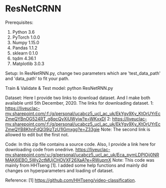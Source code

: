 # ResNetCRNN

Prerequisites:
1. Python 3.6
2. PyTorch 1.0.0
3. Numpy 1.15.0
4. Pandas 1.1.2
5. sklearn 0.1.0
6. tqdm 4.36.1
7. Matplotlib 3.0.3

Setup:
In ResNetRNN.py, change two parameters which are 'test_data_path' and 'data_path' to fit your path.

Train & Validate & Test model:
python ResNetRNN.py

Dataset:
Here I provide two links to download dataset. And I make both available until 5th December, 2020.
The links for downloading dataset. 
1:  https://liveuclac-my.sharepoint.com/:f:/g/personal/ucabcz5_ucl_ac_uk/EkYgv9Xy_KtOrUYrEcZmeQYBnOG524RT_g8qcQyXiUWyjw?e=WKxxDl
2:  https://liveuclac-my.sharepoint.com/:f:/g/personal/ucabcz5_ucl_ac_uk/EkYgv9Xy_KtOrUYrEcZmeQYB8KhnFdQl39izTzU1lGmxgg?e=Z33gie
Note: The second link is allowed to edit but the first not.

Code:
In this zip file contains a source code. Also, I provide a link here for downloading code from onedrive. 
https://liveuclac-my.sharepoint.com/:u:/g/personal/ucabcz5_ucl_ac_uk/Eca_pymLDPlOij0NRMAK6IEBO_5Wy2ctMUjCHOVXF26XaA?e=RWupmX
Note: This code was mainly from HHTseng [1].  I added some help functions and mainly did changes on hyperparameters and loading of dataset.

Reference:
[1] https://github.com/HHTseng/video-classification.
